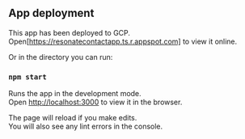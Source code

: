 ## App deployment

This app has been deployed to GCP.
Open[https://resonatecontactapp.ts.r.appspot.com] to view it online.

Or in the directory you can run:

### `npm start`

Runs the app in the development mode.\
Open [http://localhost:3000](http://localhost:3000) to view it in the browser.

The page will reload if you make edits.\
You will also see any lint errors in the console.

